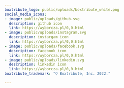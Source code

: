 ```yaml
---
boxtribute_logo: public/uploads/boxtribute_white.png
social_media_icons:
- image: public/uploads/github.svg
  description: github icon
  link: https://wyborcza.pl/0,0.html
- image: public/uploads/instagram.svg
  description: instargam icon
  link: https://wyborcza.pl/0,0.html
- image: public/uploads/facebook.svg
  description: facebook icon
  link: https://wyborcza.pl/0,0.html
- image: public/uploads/linkedin.svg
  description: linkedin icon
  link: https://wyborcza.pl/0,0.html
boxtribute_trademark: "© Boxtribute, Inc. 2022."

---
```

